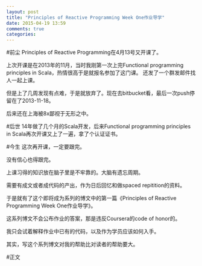 ```yaml
---
layout: post
title: "Principles of Reactive Programming Week One作业导学"
date: 2015-04-19 13:59
comments: true
categories:
---
```


#前尘
Principles of Reactive Programming在4月13号又开课了。

上次开课是在2013年的11月，当时我刚第一次上完Functional programming principles in Scala，热情很高于是就报名参加了这门课。
还发了一个群发邮件找人一起上课。

但是上了几周发现有点难，于是就放弃了。现在去bitbucket看，最后一次push停留在了2013-11-18。

后来还在上海被8x鄙视于无形之中。

#后世
14年做了几个月的Scala开发，后来Functional programming principles in Scala再次开课又上了一遍，拿了个认证证书。

#今生
这次再开课，一定要跟完。

没有信心也得跟完。

上课习得的知识放在脑子里是不牢靠的。大脑有遗忘周期。

需要有成文或者成代码的产出，作为日后回忆和做spaced repitition的资料。

于是就有了这个即将成为系列的博文中的第一篇《Principles of Reactive Programming Week One作业导学》。

这系列博文不会公布作业的答案，那是违反Coursera的code of honor的。

我只会试着解释作业中已有的代码，以及作为学员应该如何入手。

其实，写这个系列博文对我的帮助比对读者的帮助要大。

#正文
